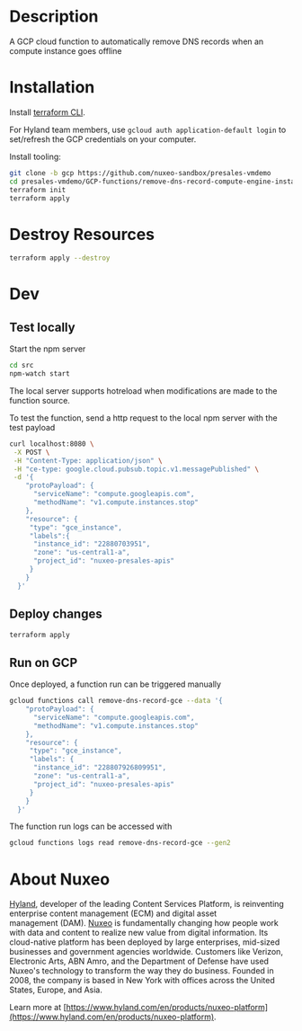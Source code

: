 # Description

A GCP cloud function to automatically remove DNS records when an compute instance goes offline

# Installation

Install [terraform CLI](https://developer.hashicorp.com/terraform/tutorials/gcp-get-started/install-cli).

For Hyland team members, use `gcloud auth application-default login` to set/refresh the GCP credentials on your computer.

Install tooling:

```bash
git clone -b gcp https://github.com/nuxeo-sandbox/presales-vmdemo
cd presales-vmdemo/GCP-functions/remove-dns-record-compute-engine-instance
terraform init
terraform apply
```

# Destroy Resources

```bash
terraform apply --destroy
```

# Dev
## Test locally
Start the npm server

```bash
cd src
npm-watch start
```

The local server supports hotreload when modifications are made to the function source.

To test the function, send a http request to the local npm server with the test payload

```bash
curl localhost:8080 \
 -X POST \
 -H "Content-Type: application/json" \
 -H "ce-type: google.cloud.pubsub.topic.v1.messagePublished" \
 -d '{
    "protoPayload": {
      "serviceName": "compute.googleapis.com",
      "methodName": "v1.compute.instances.stop"
    },
    "resource": {
     "type": "gce_instance",
     "labels":{
      "instance_id": "22880703951",
      "zone": "us-central1-a",
      "project_id": "nuxeo-presales-apis"
     }
    }
  }'
```

## Deploy changes 

```bash
terraform apply
```

## Run on GCP

Once deployed, a function run can be triggered manually

```bash
gcloud functions call remove-dns-record-gce --data '{
    "protoPayload": {
      "serviceName": "compute.googleapis.com",
      "methodName": "v1.compute.instances.stop"
    },
    "resource": {
     "type": "gce_instance",
     "labels": {
      "instance_id": "228807926809951",
      "zone": "us-central1-a",
      "project_id": "nuxeo-presales-apis"
     }
    }
  }'
```

The function run logs can be accessed with 

```bash
gcloud functions logs read remove-dns-record-gce --gen2
```

# About Nuxeo

[Hyland](https://www.hyland.com), developer of the leading Content Services Platform, is reinventing enterprise content management (ECM) and digital asset management (DAM). [Nuxeo](https://www.hyland.com/en/products/nuxeo-platform) is fundamentally changing how people work with data and content to realize new value from digital information. Its cloud-native platform has been deployed by large enterprises, mid-sized businesses and government agencies worldwide. Customers like Verizon, Electronic Arts, ABN Amro, and the Department of Defense have used Nuxeo's technology to transform the way they do business. Founded in 2008, the company is based in New York with offices across the United States, Europe, and Asia.

Learn more at [https://www.hyland.com/en/products/nuxeo-platform](https://www.hyland.com/en/products/nuxeo-platform).